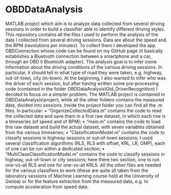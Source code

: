 # OBDDataAnalysis
MATLAB project which aim is to analyze data collected from several driving sessions in order to build a classifier able to identify different driving styles.
This repository contains all the files I used to perform the analysis of the data I collected from several driving sessions. Data are about the speed and the RPM (revolutions per minutes). To collect them I developed the app OBDConnection whose code can be found on my GitHub page (it basically establishes a Bluetooth connection between a smartphone and a car, through an OBD II Bluetooth adapter). 
The analysis goal is to infer some information about the driving conditions of the various driving sessions. In particular, it should tell in what type of road they were taken, e.g. highway, out-of-town, city (in-town). At the beginning, I also wanted to infer who was the driver of each session, but after having written some pre-processing code (contained in the folder OBDDataAnalysis\Old_DriverRecognition) I decided to focus on a simpler problem. 
The MATLAB project is contained in OBDDataAnalysis\project, while all the other folders contains the measured data, divided into sessions. Inside the project folder you can find all the .m files. In particular:
•	“OrganizeCollectedData.m” contains the code to read the collected data and save them in a first raw dataset, in which each row is a timeseries (of speed and of RPM);
•	“main.m” contains the code to load this raw dataset and build the actual dataset, with seven variables obtained from the various timeseries;
•	“ClassificationModel.m” contains the code to classify sessions in highway sessions or out-of-town sessions; I used several classification algorithms (RLS, RLS with offset, KRL, LR, OMP), each of one can be run within a dedicated section; 
•	“MultiClassClassificationModel.m” contains the code to classify sessions in highway, out-of-town or city sessions; here there two section, one to run one-vs-all RLS and one for one-vs-all KRLS.
All the other files are needed for the various classifiers to work (these are quite all taken from the laboratory sessions of Machine Learning course held at the University of Genoa) or for the feature extraction from the measured data, e.g. to compute acceleration from speed data.
